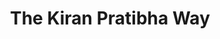 ---
title:  "The Kiran Pratibha Way"
description: [ 
  
  "The Kiran Foundation helps extremely talented students to overcome financial barriers to education and career growth.",
  
  
  "We provide personalized and tailored approach to each student's needs by combining financial aid and holistic mentorship.",
  
  
  "By ensuring economic constraints never limit their potential to achieve their career goals and build a fulfilling future."
  ]

image: "/assets/images/pratibha/pratibha-visual-1.png"

# to use grid image leave image empty string image: ""
imageGrid:
  image1:  "/assets/images/pratibha_page/group-1.png"
  image2: "/assets/images/pratibha_page/group-2.png"
  image3: "/assets/images/pratibha_page/group-2.png"

---